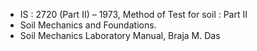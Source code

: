 - IS : 2720 (Part II) – 1973, Method of Test for soil : Part II
- Soil Mechanics and Foundations.
- Soil Mechanics Laboratory Manual, Braja M. Das
